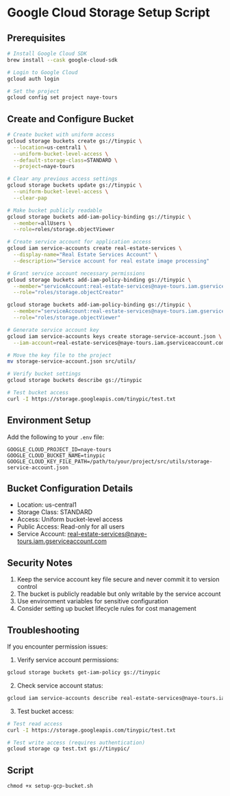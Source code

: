 # Google Cloud Storage Setup Script

## Prerequisites
```bash
# Install Google Cloud SDK
brew install --cask google-cloud-sdk

# Login to Google Cloud
gcloud auth login

# Set the project
gcloud config set project naye-tours
```

## Create and Configure Bucket
```bash
# Create bucket with uniform access
gcloud storage buckets create gs://tinypic \
  --location=us-central1 \
  --uniform-bucket-level-access \
  --default-storage-class=STANDARD \
  --project=naye-tours

# Clear any previous access settings
gcloud storage buckets update gs://tinypic \
  --uniform-bucket-level-access \
  --clear-pap

# Make bucket publicly readable
gcloud storage buckets add-iam-policy-binding gs://tinypic \
  --member=allUsers \
  --role=roles/storage.objectViewer

# Create service account for application access
gcloud iam service-accounts create real-estate-services \
  --display-name="Real Estate Services Account" \
  --description="Service account for real estate image processing"

# Grant service account necessary permissions
gcloud storage buckets add-iam-policy-binding gs://tinypic \
  --member="serviceAccount:real-estate-services@naye-tours.iam.gserviceaccount.com" \
  --role="roles/storage.objectCreator"

gcloud storage buckets add-iam-policy-binding gs://tinypic \
  --member="serviceAccount:real-estate-services@naye-tours.iam.gserviceaccount.com" \
  --role="roles/storage.objectViewer"

# Generate service account key
gcloud iam service-accounts keys create storage-service-account.json \
  --iam-account=real-estate-services@naye-tours.iam.gserviceaccount.com

# Move the key file to the project
mv storage-service-account.json src/utils/

# Verify bucket settings
gcloud storage buckets describe gs://tinypic

# Test bucket access
curl -I https://storage.googleapis.com/tinypic/test.txt
```

## Environment Setup
Add the following to your `.env` file:
```env
GOOGLE_CLOUD_PROJECT_ID=naye-tours
GOOGLE_CLOUD_BUCKET_NAME=tinypic
GOOGLE_CLOUD_KEY_FILE_PATH=/path/to/your/project/src/utils/storage-service-account.json
```

## Bucket Configuration Details
- Location: us-central1
- Storage Class: STANDARD
- Access: Uniform bucket-level access
- Public Access: Read-only for all users
- Service Account: real-estate-services@naye-tours.iam.gserviceaccount.com

## Security Notes
1. Keep the service account key file secure and never commit it to version control
2. The bucket is publicly readable but only writable by the service account
3. Use environment variables for sensitive configuration
4. Consider setting up bucket lifecycle rules for cost management

## Troubleshooting
If you encounter permission issues:
1. Verify service account permissions:
```bash
gcloud storage buckets get-iam-policy gs://tinypic
```

2. Check service account status:
```bash
gcloud iam service-accounts describe real-estate-services@naye-tours.iam.gserviceaccount.com
```

3. Test bucket access:
```bash
# Test read access
curl -I https://storage.googleapis.com/tinypic/test.txt

# Test write access (requires authentication)
gcloud storage cp test.txt gs://tinypic/
```
## Script

```
chmod +x setup-gcp-bucket.sh
```